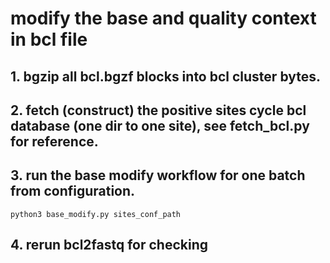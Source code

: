 # modify the base and quality context in bcl file

## 1. bgzip all bcl.bgzf blocks into bcl cluster bytes.

## 2. fetch (construct) the positive sites cycle bcl database (one dir to one site), see fetch_bcl.py for reference.

## 3. run the base modify workflow for one batch from configuration.
```
python3 base_modify.py sites_conf_path
```

## 4. rerun bcl2fastq for checking
